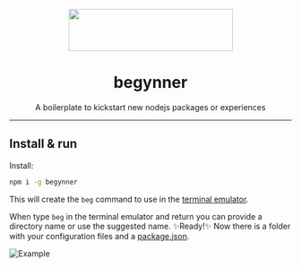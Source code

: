 <p align="center">
	<img src="https://raw.githubusercontent.com/marcker/begynner/master/assets/images/logo-begynner.png" width="293" height="75">
</p>

<h1 align="center">begynner</h1>

<p align="center">A boilerplate to kickstart new nodejs packages or experiences</p>

---

## Install & run

Install:

```bash
npm i -g begynner
```

This will create the `beg` command to use in the [terminal emulator](https://en.wikipedia.org/wiki/Terminal_emulator).

When type `beg` in the terminal emulator and return you can provide a directory name or use the suggested name. :sparkles:Ready!:sparkles: Now there is a folder with your configuration files and a [package.json](https://docs.npmjs.com/files/package.json).

![Example](https://raw.githubusercontent.com/marcker/begynner/master/assets/images/example.png)
